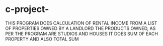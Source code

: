 # c-project-
THIS PROGRAM DOES CALCULATION OF RENTAL INCOME FROM A LIST OF PROPERTIES OWNED BY A LANDLORD THE PRODUCTS OWNED, AS PER THE PROGRAM ARE STUDIOS AND HOUSES IT DOES SUM OF EACH PROPERTY AND ALSO TOTAL SUM

